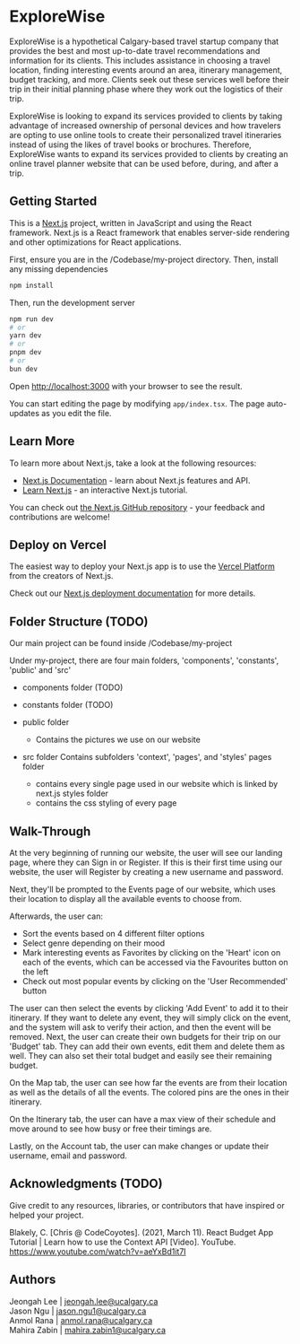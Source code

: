# ExploreWise

ExploreWise is a hypothetical Calgary-based travel startup company that provides the best and most up-to-date travel recommendations and information for its clients. 
This includes assistance in choosing a travel location, finding interesting events around an area, itinerary management, budget tracking, and more. 
Clients seek out these services well before their trip in their initial planning phase where they work out the logistics of their trip. 

ExploreWise is looking to expand its services provided to clients by taking advantage of increased ownership of personal devices 
and how travelers are opting to use online tools to create their personalized travel itineraries instead of using the likes of travel books or brochures. 
Therefore, ExploreWise wants to expand its services provided to clients by creating an online travel planner website that can be used before, during, and after a trip. 


## Getting Started

This is a [Next.js](https://nextjs.org/) project, written in JavaScript and using the React framework. Next.js is a React framework that enables server-side rendering and other 
optimizations for React applications.

First, ensure you are in the /Codebase/my-project directory. Then, install any missing dependencies
```bash
npm install
```
Then, run the development server
```bash
npm run dev
# or
yarn dev
# or
pnpm dev
# or
bun dev
```


Open [http://localhost:3000](http://localhost:3000) with your browser to see the result.

You can start editing the page by modifying `app/index.tsx`. The page auto-updates as you edit the file.


## Learn More

To learn more about Next.js, take a look at the following resources:

- [Next.js Documentation](https://nextjs.org/docs) - learn about Next.js features and API.
- [Learn Next.js](https://nextjs.org/learn) - an interactive Next.js tutorial.

You can check out [the Next.js GitHub repository](https://github.com/vercel/next.js/) - your feedback and contributions are welcome!

## Deploy on Vercel

The easiest way to deploy your Next.js app is to use the [Vercel Platform](https://vercel.com/new?utm_medium=default-template&filter=next.js&utm_source=create-next-app&utm_campaign=create-next-app-readme) from the creators of Next.js.

Check out our [Next.js deployment documentation](https://nextjs.org/docs/deployment) for more details.


## Folder Structure (TODO)

Our main project can be found inside /Codebase/my-project

Under my-project, there are four main folders, 'components', 'constants', 'public' and 'src'

- components folder (TODO)  
- constants folder (TODO)

- public folder 
  - Contains the pictures we use on our website

- src folder 
  Contains subfolders 'context', 'pages', and 'styles'
    pages folder
    -  contains every single page used in our website which is linked by next.js
    styles folder
    -   contains the css styling of every page

## Walk-Through

At the very beginning of running our website, the user will see our landing page, where they can Sign in or Register. 
If this is their first time using our website, the user will Register by creating a new username and password. 

Next, they'll be prompted to the Events page of our website, which uses their location to display all the available events to choose from. 

Afterwards, the user can:
- Sort the events based on 4 different filter options
- Select genre depending on their mood
- Mark interesting events as Favorites by clicking on the 'Heart' icon on each of the events, which can be accessed via the Favourites button on the left
- Check out most popular events by clicking on the 'User Recommended' button

The user can then select the events by clicking 'Add Event' to add it to their itinerary. If they want to delete any event, they will simply click on the event, and the system will ask to verify their action, and then the event will be removed. 
Next, the user can create their own budgets for their trip on our 'Budget' tab. They can add their own events, edit them and delete them as well. 
They can also set their total budget and easily see their remaining budget. 

On the Map tab, the user can see how far the events are from their location as well as the details of all the events. The colored pins are the ones in their itinerary. 

On the Itinerary tab, the user can have a max view of their schedule and move around to see how busy or free their timings are. 

Lastly, on the Account tab, the user can make changes or update their username, email and password. 

## Acknowledgments (TODO)
Give credit to any resources, libraries, or contributors that have inspired or helped your project.

  Blakely, C. [Chris @ CodeCoyotes]. (2021, March 11). React Budget App Tutorial | Learn how to use the Context API [Video].
YouTube. https://www.youtube.com/watch?v=aeYxBd1it7I



## Authors
Jeongah Lee | jeongah.lee@ucalgary.ca  
Jason Ngu | jason.ngu1@ucalgary.ca  
Anmol Rana | anmol.rana@ucalgary.ca  
Mahira Zabin | mahira.zabin1@ucalgary.ca




